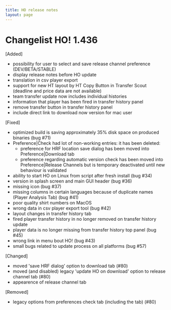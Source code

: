```yaml
---
title: HO release notes
layout: page
---
```


Changelist HO! 1.436
====================
[Added]
- possibility for user to select and save release channel preference (DEV/BETA/STABLE)
- display release notes before HO update
- translation in csv player export
- support for new HT layout by HT Copy Button in Transfer Scout (deadline and price data are not available)
- team transfer update now includes individual histories
- information that player has been fired in transfer history panel
- remove transfer button in transfer history panel
- include direct link to download now version for mac user

[Fixed]
- optimized build is saving approximately 35% disk space on produced binaries (bug #71)
- Preference|Check had lot of non-working entries: it has been deleted:
    - preference for HRF location save dialog has been moved into Preference|Download tab
    - preference regarding automatic version check has been moved  into Preference|Release Channels
      but is temporary deactivated until new behaviour is validated
- ability to start HO on Linux from script after fresh install (bug #34)
- version in splash screen and main GUI header (bug #36)
- missing icon (bug #37)
- missing columns in certain languages because of duplicate names (Player Analysis Tab) (bug #41)
- poor quality shirt numbers on MacOS
- wrong data in csv player export tool  (bug #42)
- layout changes in transfer history tab
- fired player transfer history in no longer removed on transfer history update
- player data is no longer missing from transfer history top panel  (bug #45)
- wrong link in menu bout HO!  (bug #43)
- small bugs related to update process on all platforms (bug #57)

[Changed]
- moved 'save HRF dialog' option to download tab (#80)
- moved (and disabled) legacy 'update HO on download' option to release channel tab (#80)
- appearence of release channel tab

[Removed]
- legacy options from preferences check tab (including the tab) (#80)
